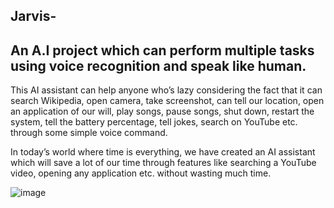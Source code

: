 ## Jarvis-
## An A.I project which can perform multiple tasks using voice recognition and speak like human.

This AI assistant can help anyone who’s lazy considering the fact that it can search Wikipedia, open camera, take screenshot, can tell our location, open an application of our will, play songs, pause songs, shut down, restart the system, tell the battery percentage, tell jokes, search on YouTube etc. through some simple voice command.

 In today’s world where time is everything, we have created an AI assistant which will save a lot of our time through features like searching a YouTube video, opening any application etc. without wasting much time.
 
 
 ![image](https://user-images.githubusercontent.com/106948061/211056451-f2d244e5-79ec-4dff-82f0-e6d8fffd26ef.png)




